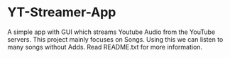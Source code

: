 # YT-Streamer-App
 A simple app with GUI which streams Youtube Audio from the YouTube servers. This project mainly focuses on Songs. Using this we can listen to many songs without Adds. Read README.txt for more information.
